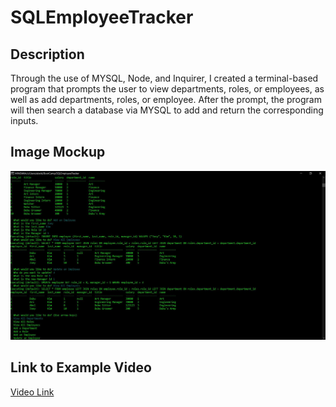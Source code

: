 # SQLEmployeeTracker

## Description
Through the use of MYSQL, Node, and Inquirer, I created a terminal-based program that prompts the user to view departments, roles, or employees, as well as add departments, roles, or employee. After the prompt, the program will then search a database via MYSQL to add and return the corresponding inputs.

## Image Mockup

![Terminal Mockup](/Terminal.jpg)

## Link to Example Video
[Video Link](https://watch.screencastify.com/v/bHnQjZtmfPqGhZvfuX8R)
